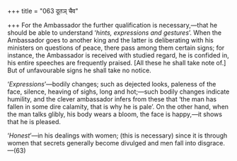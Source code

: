 +++
title = "063 दूतञ् चैव"

+++
For the Ambassador the further qualification is necessary,—that he
should be able to understand ‘*hints, expressions and gestures*’. When
the Ambassador goes to another king and the latter is deliberating with
his ministers on questions of peace, there pass among them certain
signs; for instance, the Ambassador is received with studied regard, he
is confided in, his entire speeches are frequently praised. \[All these
he shall take note of.\] But of unfavourable signs he shall take no
notice.

‘*Expressions*’—bodily changes; such as dejected looks, paleness of the
face, silence, heaving of sighs, long and hot;—such bodily changes
indicate humility, and the clever ambassador infers from these that ‘the
man has fallen in some dire calamity, that is why he is pale’. On the
other hand, when the man talks glibly, his body wears a bloom, the face
is happy,—it shows that he is pleased.

‘*Honest*’—in his dealings with women; (this is necessary) since it is
through women that secrets generally become divulged and men fall into
disgrace.—(63)


